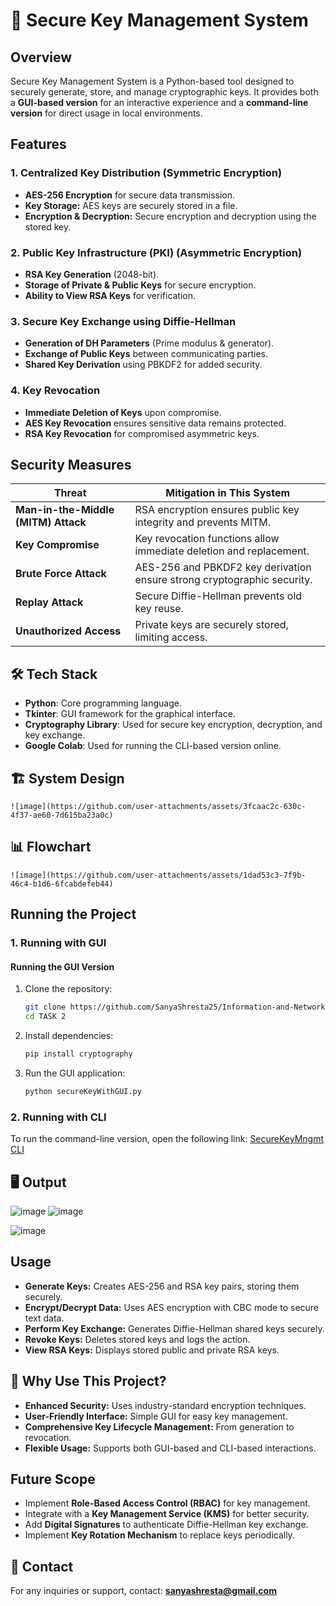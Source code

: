 # 🔐 Secure Key Management System

## Overview
Secure Key Management System is a Python-based tool designed to securely generate, store, and manage cryptographic keys. It provides both a **GUI-based version** for an interactive experience and a **command-line version** for direct usage in local environments.

## Features
### 1. Centralized Key Distribution (Symmetric Encryption)
- **AES-256 Encryption** for secure data transmission.
- **Key Storage:** AES keys are securely stored in a file.
- **Encryption & Decryption:** Secure encryption and decryption using the stored key.

### 2. Public Key Infrastructure (PKI) (Asymmetric Encryption)
- **RSA Key Generation** (2048-bit).
- **Storage of Private & Public Keys** for secure encryption.
- **Ability to View RSA Keys** for verification.

### 3. Secure Key Exchange using Diffie-Hellman
- **Generation of DH Parameters** (Prime modulus & generator).
- **Exchange of Public Keys** between communicating parties.
- **Shared Key Derivation** using PBKDF2 for added security.

### 4. Key Revocation
- **Immediate Deletion of Keys** upon compromise.
- **AES Key Revocation** ensures sensitive data remains protected.
- **RSA Key Revocation** for compromised asymmetric keys.

## Security Measures
| **Threat** | **Mitigation in This System** |
|------------|------------------------------|
| **Man-in-the-Middle (MITM) Attack** | RSA encryption ensures public key integrity and prevents MITM. |
| **Key Compromise** | Key revocation functions allow immediate deletion and replacement. |
| **Brute Force Attack** | AES-256 and PBKDF2 key derivation ensure strong cryptographic security. |
| **Replay Attack** | Secure Diffie-Hellman prevents old key reuse. |
| **Unauthorized Access** | Private keys are securely stored, limiting access. |

## 🛠 Tech Stack
- **Python**: Core programming language.
- **Tkinter**: GUI framework for the graphical interface.
- **Cryptography Library**: Used for secure key encryption, decryption, and key exchange.
- **Google Colab**: Used for running the CLI-based version online.
  
## 🏗️ System Design
    ![image](https://github.com/user-attachments/assets/3fcaac2c-630c-4f37-ae60-7d615ba23a0c)

## 📊 Flowchart
    ![image](https://github.com/user-attachments/assets/1dad53c3-7f9b-46c4-b1d6-6fcabdefeb44)

## Running the Project

### 1. Running with GUI
#### Running the GUI Version 
1. Clone the repository:
   ```sh
   git clone https://github.com/SanyaShresta25/Information-and-Network-Security
   cd TASK 2
   ```
2. Install dependencies:
   ```sh
   pip install cryptography
   ```
3. Run the GUI application:
   ```sh
   python secureKeyWithGUI.py
   ```

### 2. Running with CLI
To run the command-line version, open the following link:
[SecureKeyMngmt CLI](https://colab.research.google.com/github/SanyaShresta25/Information-and-Network-Security/blob/main/TASK%202/SecureKeyMngmt.ipynb)

## 🖥️ Output
   ![image](https://github.com/user-attachments/assets/253c40cc-36df-4609-9abc-387c663a34b6)
   ![image](https://github.com/user-attachments/assets/4cf9edde-6fbe-4b8c-86af-dabec0150651)

  ![image](https://github.com/user-attachments/assets/3d285013-5f43-48a8-860f-fa84cad0fed8)


## Usage
- **Generate Keys:** Creates AES-256 and RSA key pairs, storing them securely.
- **Encrypt/Decrypt Data:** Uses AES encryption with CBC mode to secure text data.
- **Perform Key Exchange:** Generates Diffie-Hellman shared keys securely.
- **Revoke Keys:** Deletes stored keys and logs the action.
- **View RSA Keys:** Displays stored public and private RSA keys.

## 🚀 Why Use This Project?
- **Enhanced Security:** Uses industry-standard encryption techniques.
- **User-Friendly Interface:** Simple GUI for easy key management.
- **Comprehensive Key Lifecycle Management:** From generation to revocation.
- **Flexible Usage:** Supports both GUI-based and CLI-based interactions.

## Future Scope
- Implement **Role-Based Access Control (RBAC)** for key management.
- Integrate with a **Key Management Service (KMS)** for better security.
- Add **Digital Signatures** to authenticate Diffie-Hellman key exchange.
- Implement **Key Rotation Mechanism** to replace keys periodically.

## 📧 Contact
For any inquiries or support, contact: **sanyashresta@gmail.com**

